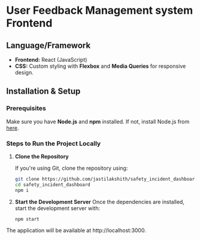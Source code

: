 # User Feedback Management system Frontend

## Language/Framework

- **Frontend:** React (JavaScript)
- **CSS:** Custom styling with **Flexbox** and **Media Queries** for responsive design.

## Installation & Setup

### Prerequisites

Make sure you have **Node.js** and **npm** installed. If not, install Node.js from [here](https://nodejs.org/).

### Steps to Run the Project Locally

1. **Clone the Repository**

   If you're using Git, clone the repository using:

   ```bash
   git clone https://github.com/jastilakshith/safety_incident_dashboard
   cd safety_incident_dashboard
   npm i
2. **Start the Development Server**
   Once the dependencies are installed, start the development server with:
   ```bash
   npm start
The application will be available at http://localhost:3000.
